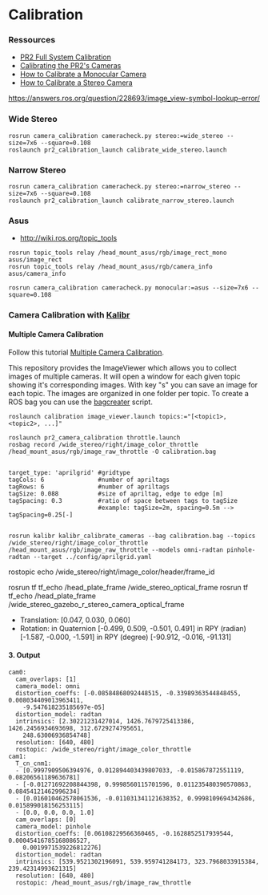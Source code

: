 # Calibration

### Ressources
- [PR2 Full System Calibration](http://wiki.ros.org/pr2_calibration/Tutorials/Calibrating%20the%20PR2)
- [Calibrating the PR2's Cameras](http://wiki.ros.org/pr2_calibration/Tutorials/Calibrating%20the%20PR2's%20Cameras)
- [How to Calibrate a Monocular Camera](http://wiki.ros.org/camera_calibration/Tutorials/MonocularCalibration)
- [How to Calibrate a Stereo Camera](http://wiki.ros.org/camera_calibration/Tutorials/StereoCalibration)

https://answers.ros.org/question/228693/image_view-symbol-lookup-error/

### Wide Stereo
```
rosrun camera_calibration cameracheck.py stereo:=wide_stereo --size=7x6 --square=0.108
roslaunch pr2_calibration_launch calibrate_wide_stereo.launch
```
### Narrow Stereo
```
rosrun camera_calibration cameracheck.py stereo:=narrow_stereo --size=7x6 --square=0.108
roslaunch pr2_calibration_launch calibrate_narrow_stereo.launch
```
### Asus
- http://wiki.ros.org/topic_tools
```
rosrun topic_tools relay /head_mount_asus/rgb/image_rect_mono asus/image_rect
rosrun topic_tools relay /head_mount_asus/rgb/camera_info asus/camera_info

rosrun camera_calibration cameracheck.py monocular:=asus --size=7x6 --square=0.108
```


### Camera Calibration with [Kalibr](https://github.com/ethz-asl/kalibr/wiki)

#### Multiple Camera Calibration
Follow this tutorial [Multiple Camera Calibration](https://github.com/ethz-asl/kalibr/wiki/multiple-camera-calibration).

This repository provides the ImageViewer which allows you to collect images of multiple cameras. It will open a window for each given topic showing it's corresponding images. With key "s" you can save an image for each topic. The images are organized in one folder per topic. To create a ROS bag you can use the [bagcreater](https://github.com/ethz-asl/kalibr/wiki/bag-format) script.
````
roslaunch calibration image_viewer.launch topics:="[<topic1>, <topic2>, ...]"
````

````
roslaunch pr2_camera_calibration throttle.launch
rosbag record /wide_stereo/right/image_color_throttle /head_mount_asus/rgb/image_raw_throttle -O calibration.bag


target_type: 'aprilgrid' #gridtype
tagCols: 6               #number of apriltags
tagRows: 6               #number of apriltags
tagSize: 0.088           #size of apriltag, edge to edge [m]
tagSpacing: 0.3          #ratio of space between tags to tagSize
                         #example: tagSize=2m, spacing=0.5m --> tagSpacing=0.25[-]


rosrun kalibr kalibr_calibrate_cameras --bag calibration.bag --topics /wide_stereo/right/image_color_throttle /head_mount_asus/rgb/image_raw_throttle --models omni-radtan pinhole-radtan --target ../config/aprilgrid.yaml
````

rostopic echo /wide_stereo/right/image_color/header/frame_id

rosrun tf tf_echo /head_plate_frame /wide_stereo_optical_frame
rosrun tf tf_echo /head_plate_frame /wide_stereo_gazebo_r_stereo_camera_optical_frame

- Translation: [0.047, 0.030, 0.060]
- Rotation: in Quaternion [-0.499, 0.509, -0.501, 0.491]
            in RPY (radian) [-1.587, -0.000, -1.591]
            in RPY (degree) [-90.912, -0.016, -91.131]

#### 3. Output
````
cam0:
  cam_overlaps: [1]
  camera_model: omni
  distortion_coeffs: [-0.08584868092448515, -0.33989363544848455, 0.008034409013963411,
    -9.547618235185697e-05]
  distortion_model: radtan
  intrinsics: [2.30221231427014, 1426.7679725413386, 1426.2456934693698, 312.6729274795651,
    248.63006936854748]
  resolution: [640, 480]
  rostopic: /wide_stereo/right/image_color_throttle
cam1:
  T_cn_cnm1:
  - [0.9997909506394976, 0.012894403439807033, -0.015867872551119, 0.08206561189636781]
  - [-0.01271692208844398, 0.9998560115701596, 0.011235480390570863, 0.08454121462996234]
  - [0.016010462578061536, -0.011031341121638352, 0.9998109694342686, 0.015899018156253115]
  - [0.0, 0.0, 0.0, 1.0]
  cam_overlaps: [0]
  camera_model: pinhole
  distortion_coeffs: [0.06108229566360465, -0.1628852517939544, 0.00045416785168086527,
    0.0019971539226812276]
  distortion_model: radtan
  intrinsics: [539.9521302196091, 539.959741284173, 323.7968033915384, 239.42314993621315]
  resolution: [640, 480]
  rostopic: /head_mount_asus/rgb/image_raw_throttle


````
